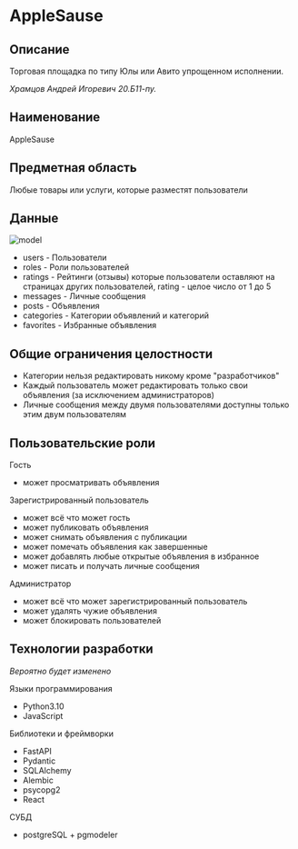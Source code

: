 # AppleSause

## Описание
Торговая площадка по типу Юлы или Авито упрощенном исполнении.

*Храмцов Андрей Игоревич 20.Б11-пу.*

## Наименование
AppleSause

## Предметная область
Любые товары или услуги, которые разместят пользователи

## Данные
![model](https://user-images.githubusercontent.com/73282986/199026950-a9bf6b5b-1020-4960-a9f1-9cd39b15f8fe.png)
- users - Пользователи
- roles - Роли пользователей
- ratings - Рейтинги (отзывы) которые пользователи оставляют на страницах других пользователей, rating - целое число от 1 до 5
- messages - Личные сообщения
- posts - Объявления
- categories - Категории объявлений и категорий
- favorites - Избранные объявления

## Общие ограничения целостности
- Категории нельзя редактировать никому кроме "разработчиков"
- Каждый пользователь может редактировать только свои объявления (за исключением администраторов)
- Личные сообщения между двумя пользователями доступны только этим двум пользователям

## Пользовательские роли
Гость
- может просматривать объявления

Зарегистрированный пользователь 
- может всё что может гость
- может публиковать объявления
- может снимать объявления с публикации
- может помечать объявления как завершенные
- может добавлять любые открытые объявления в избранное
- может писать и получать личные сообщения

Администратор
- может всё что может зарегистрированный пользователь
- может удалять чужие объявления
- может блокировать пользователей

## Технологии разработки

*Вероятно будет изменено*

Языки программирования
- Python3.10
- JavaScript

Библиотеки и фреймворки
- FastAPI
- Pydantic
- SQLAlchemy
- Alembic
- psycopg2
- React

СУБД
- postgreSQL + pgmodeler
